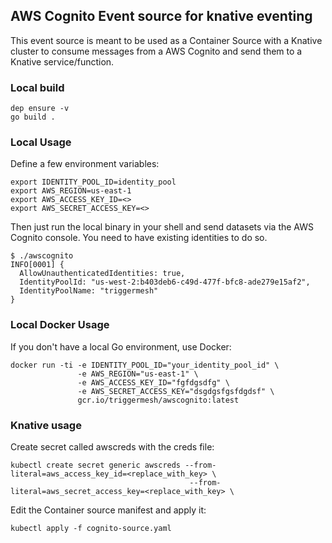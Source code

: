 ## AWS Cognito Event source for knative eventing

This event source is meant to be used as a Container Source with a Knative cluster to consume messages from a AWS Cognito and send them to a Knative service/function.

### Local build

```
dep ensure -v
go build .
```

### Local Usage

Define a few environment variables:

```
export IDENTITY_POOL_ID=identity_pool
export AWS_REGION=us-east-1
export AWS_ACCESS_KEY_ID=<>
export AWS_SECRET_ACCESS_KEY=<>
```

Then just run the local binary in your shell and send datasets via the AWS Cognito console. You need to have existing identities to do so.
```
$ ./awscognito 
INFO[0001] {
  AllowUnauthenticatedIdentities: true,
  IdentityPoolId: "us-west-2:b403deb6-c49d-477f-bfc8-ade279e15af2",
  IdentityPoolName: "triggermesh"
} 

```

### Local Docker Usage

If you don't have a local Go environment, use Docker:

```
docker run -ti -e IDENTITY_POOL_ID="your_identity_pool_id" \
               -e AWS_REGION="us-east-1" \
               -e AWS_ACCESS_KEY_ID="fgfdgsdfg" \
               -e AWS_SECRET_ACCESS_KEY="dsgdgsfgsfdgdsf" \
               gcr.io/triggermesh/awscognito:latest
```

### Knative usage

Create secret called awscreds with the creds file:

```
kubectl create secret generic awscreds --from-literal=aws_access_key_id=<replace_with_key> \
                                        --from-literal=aws_secret_access_key=<replace_with_key> \
```

Edit the Container source manifest and apply it:

```
kubectl apply -f cognito-source.yaml
```
